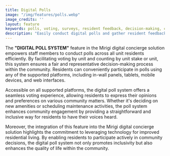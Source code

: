 ```yaml
---
title: Digital Polls
image: "/img/features/polls.webp"
image_credits: ''
layout: feature
keywords: polls, voting, surveys, resident feedback, decision-making, community engagement
description: "Easily conduct digital polls and gather resident feedback with Mirigi, fostering community engagement and informed decision-making."
---
```

The **"DIGITAL POLL SYSTEM"** feature in the Mirigi digital concierge solution empowers staff members to conduct polls across all unit residents efficiently. By facilitating voting by unit and counting by unit stake or unit, this system ensures a fair and representative decision-making process within the community. Residents can conveniently participate in polls using any of the supported platforms, including in-wall panels, tablets, mobile devices, and web interfaces.

Accessible on all supported platforms, the digital poll system offers a seamless voting experience, allowing residents to express their opinions and preferences on various community matters. Whether it's deciding on new amenities or scheduling maintenance activities, the poll system enhances community engagement by providing a straightforward and inclusive way for residents to have their voices heard.

Moreover, the integration of this feature into the Mirigi digital concierge solution highlights the commitment to leveraging technology for improved residential living. By enabling residents to participate actively in community decisions, the digital poll system not only promotes inclusivity but also enhances the quality of life within the community.

